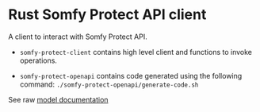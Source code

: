 # Rust Somfy Protect API client

A client to interact with Somfy Protect API.

- `somfy-protect-client` contains high level client and functions to invoke operations.

- `somfy-protect-openapi` contains code generated using the following command: `./somfy-protect-openapi/generate-code.sh`

See raw [model documentation](./somfy-protect-openapi/README.md)